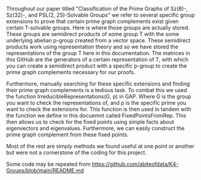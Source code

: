 Throughout our paper titled "Classification of the Prime Graphs of Sz(8)-, Sz(32)-, and PSL(2, 25)-Solvable Groups" we refer to several specific group extensions to prove that certain prime graph complements exist given certain T-solvable groups. Here is where those groups are actually stored. These groups are semidirect products of some group T with the some underlying abelian p-group created from a vector space. These semidirect products work using representation theory and so we have stored the representations of the group T here in this documentation. The matrices in this GitHub are the generators of a certain representation of T, with which you can create a semidirect product with a specific p-group to create the prime graph complements necessary for our proofs.

Furthermore, manually searching for these specific extensions and finding their prime graph complements is a tedious task. To combat this we used the function IrreducibleRepresentations(G, p) in GAP. Where G is the group you want to check the representations of, and p is the specific prime you want to check the extensions for. This function is then used in tandem with the function we define in this docuemnt called FixedPointsFromRep. This then allows us to check for the fixed points using simple facts about eigenvectors and eigenvalues. Furthermore, we can easily construct the prime graph complement from these fixed points. 

Most of the rest are simply methods we found useful at one point or another but were not a cornerstone of the coding for this project.

Some code may be repeated from https://github.com/abiteofdata/K4-Groups/blob/main/README.md 
